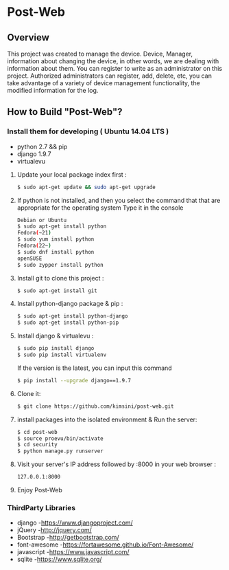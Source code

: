 # Post-Web

## Overview
This project was created to manage the device.
Device, Manager, information about changing the device, in other words, we are dealing with information about them.
You can register to write as an administrator on this project.
Authorized administrators can register, add, delete, etc, you can take advantage of a variety of device management functionality, the modified information for the log.

## How to Build "Post-Web"?
### Install them for developing ( Ubuntu 14.04 LTS )
* python 2.7 && pip
* django 1.9.7
* virtualevu

1.  Update your local package index first :

    ```bash
    $ sudo apt-get update && sudo apt-get upgrade
    ```
1. If python is not installed, and then you select the command that that are appropriate for the operating system
   Type it in the console

    ```bash
    Debian or Ubuntu
    $ sudo apt-get install python
    Fedora(~21)
    $ sudo yum install python
    Fedora(22~)
    $ sudo dnf install python
    openSUSE
    $ sudo zypper install python
    ```
2.  Install git to clone this project :

    ```bash
    $ sudo apt-get install git
    ```
3.  Install python-django package & pip :

    ```bash
    $ sudo apt-get install python-django
    $ sudo apt-get install python-pip
    ```
    
4.  Install django & virtualevu :

    ```bash
    $ sudo pip install django
    $ sudo pip install virtualenv
    ```
      If the version is the latest, you can input this command
       ```bash
    $ pip install --upgrade django==1.9.7
       ```
       
5. Clone it:
    ```bash
    $ git clone https://github.com/kimsini/post-web.git
    ```    
    
6. install packages into the isolated environment & Run the server:
    ```bash
    $ cd post-web
    $ source proevu/bin/activate
    $ cd security
    $ python manage.py runserver
   
    ```
    
7. Visit your server's IP address followed by :8000 in your web browser :
    ```bash
    127.0.0.1:8000
    ```
    
8. Enjoy Post-Web

### ThirdParty Libraries
* django -https://www.djangoproject.com/
* jQuery -http://jquery.com/
* Bootstrap -http://getbootstrap.com/
* font-awesome -https://fortawesome.github.io/Font-Awesome/
* javascript -https://www.javascript.com/
* sqlite -https://www.sqlite.org/
